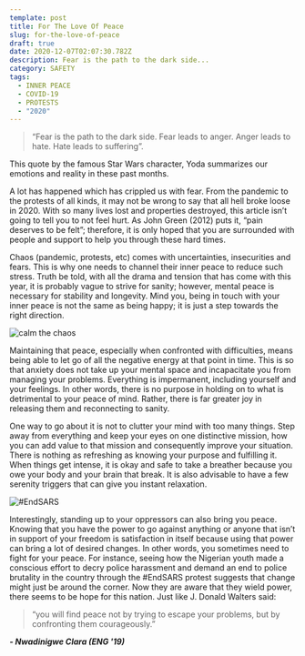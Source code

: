 ```yaml
---
template: post
title: For The Love Of Peace
slug: for-the-love-of-peace
draft: true
date: 2020-12-07T02:07:30.782Z
description: Fear is the path to the dark side...
category: SAFETY
tags:
  - INNER PEACE
  - COVID-19
  - PROTESTS
  - "2020"
---
```



> “Fear is the path to the dark side. Fear leads to anger. Anger leads to hate. Hate leads to suffering”. 

This quote by the famous Star Wars character, Yoda summarizes our emotions and reality in these past months.

A lot has happened which has crippled us with fear. From the pandemic to the protests of all kinds, it may not be wrong to say that all hell broke loose in 2020. With so many lives lost and properties destroyed, this article isn’t going to tell you to not feel hurt. As John Green (2012) puts it, “pain deserves to be felt”; therefore, it is only hoped that you are surrounded with people and support to help you through these hard times.

Chaos (pandemic, protests, etc) comes with uncertainties, insecurities and fears. This is why one needs to channel their inner peace to reduce such stress. Truth be told, with all the drama and tension that has come with this year, it is probably vague to strive for sanity; however, mental peace is necessary for stability and longevity. Mind you, being in touch with your inner peace is not the same as being happy; it is just a step towards the right direction.

![calm the chaos](/media/inner-peace.jpg "inner peace")

Maintaining that peace, especially when confronted with difficulties, means being able to let go of all the negative energy at that point in time. This is so that anxiety does not take up your mental space and incapacitate you from managing your problems. Everything is impermanent, including yourself and your feelings. In other words, there is no purpose in holding on to what is detrimental to your peace of mind. Rather, there is far greater joy in releasing them and reconnecting to sanity.

One way to go about it is not to clutter your mind with too many things. Step away from everything and keep your eyes on one distinctive mission, how you can add value to that mission and consequently improve your situation. There is nothing as refreshing as knowing your purpose and fulfilling it. When things get intense, it is okay and safe to take a breather because you owe your body and your brain that break. It is also advisable to have a few serenity triggers that can give you instant relaxation.

![#EndSARS](/media/endsars.jpg "#EndSARS")

Interestingly, standing up to your oppressors can also bring you peace. Knowing that you have the power to go against anything or anyone that isn’t in support of your freedom is satisfaction in itself because using that power can bring a lot of desired changes. In other words, you sometimes need to fight for your peace. For instance, seeing how the Nigerian youth made a conscious effort to decry police harassment and demand an end to police brutality in the country through the #EndSARS protest suggests that change might just be around the corner. Now they are aware that they wield power, there seems to be hope for this nation. Just like J. Donald Walters said:

> “you will find peace not by trying to escape your problems, but by confronting them courageously.”

***\- Nwadinigwe Clara (ENG '19)***